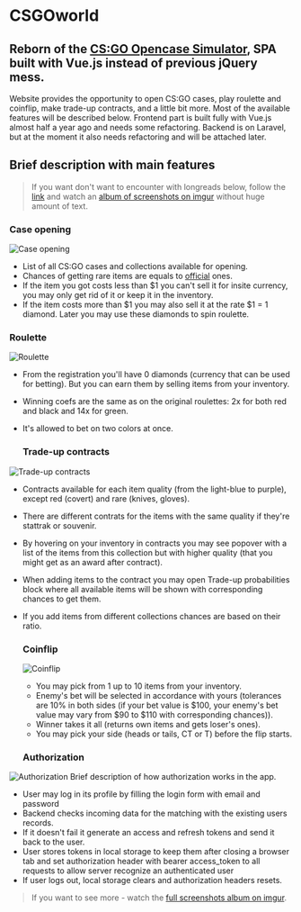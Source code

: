 # CSGOworld
## Reborn of the [CS:GO Opencase Simulator](https://github.com/laFreeFall/CS-GO-OpenCase-Simulator), SPA built with Vue.js instead of previous jQuery mess.
Website provides the opportunity to open CS:GO cases, play roulette and coinflip, make trade-up contracts, and a little bit more. Most of the available features will be described below.
Frontend part is built fully with Vue.js almost half a year ago and needs some refactoring. Backend is on Laravel, but at the moment it also needs refactoring and will be attached later.


## Brief description with main features
 
 > If you want don't want to encounter with longreads below, follow the [link](https://imgur.com/a/Hjhcm) and watch an [album of screenshots on imgur](https://imgur.com/a/Hjhcm) without huge amount of text.
 ### Case opening
 ![Case opening](https://i.imgur.com/jDyoXLx.gif)
 - List of all CS:GO cases and collections available for opening.
 - Chances of getting rare items are equals to [official](https://www.reddit.com/r/GlobalOffensive/comments/6zd9yx/perfect_world_csgo_has_finally_published_their/) ones.
 - If the item you got costs less than $1 you can't sell it for insite currency, you may only get rid of it or keep it in the inventory.
 - If the item costs more than $1 you may also sell it at the rate $1 = 1 diamond. Later you may use these diamonds to spin roulette.

  ### Roulette
 ![Roulette](https://i.imgur.com/oFpTPWA.gif)
 - From the registration you'll have 0 diamonds (currency that can be used for betting). But you can earn them by selling items from your inventory.
 - Winning coefs are the same as on the original roulettes: 2x for both red and black and 14x for green.
 - It's allowed to bet on two colors at once.
 
   ### Trade-up contracts
 ![Trade-up contracts](https://i.imgur.com/OEBVw8y.gif)
 - Contracts available for each item quality (from the light-blue to purple), except red (covert) and rare (knives, gloves).
 - There are different contrats for the items with the same quality if they're stattrak or souvenir.
 - By hovering on your inventory in contracts you may see popover with a list of the items from this collection but with higher quality (that you might get as an award after contract).
 - When adding items to the contract you may open Trade-up probabilities block where all available items will be shown with corresponding chances to get them.
 - If you add items from different collections chances are based on their ratio.
 
   ### Coinflip
   ![Coinflip](https://i.imgur.com/umRVQJo.gif)
   - You may pick from 1 up to 10 items from your inventory.
   - Enemy's bet will be selected in accordance with yours (tolerances are 10% in both sides (if your bet value is $100, your enemy's bet value may vary from $90 to $110 with corresponding chances)).
   - Winner takes it all (returns own items and gets loser's ones).
   - You may pick your side (heads or tails, CT or T) before the flip starts.
 
   ### Authorization
 ![Authorization](https://i.imgur.com/z3ZVTzi.gif)
 Brief description of how authorization works in the app.
 - User may log in its profile by filling the login form with email and password
 - Backend checks incoming data for the matching with the existing users records.
 - If it doesn't fail it generate an access and refresh tokens and send it back to the user.
 - User stores tokens in local storage to keep them after closing a browser tab and set authorization header with bearer access_token to all requests to allow server recognize an authenticated user
 - If user logs out, local storage clears and authorization headers resets.
  

> If you want to see more - watch the [full screenshots album on imgur](https://imgur.com/a/Hjhcm).

